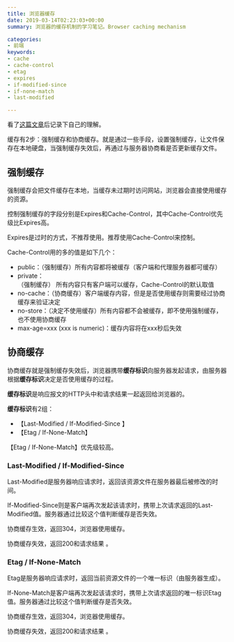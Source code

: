 ```yaml
---
title: 浏览器缓存
date: 2019-03-14T02:23:03+00:00
summary: 浏览器的缓存机制的学习笔记。Browser caching mechanism

categories:
- 前端
keywords:
- cache
- cache-control
- etag
- expires
- if-modified-since
- if-none-match
- last-modified

---
```

看了[这篇文章][1]后记录下自己的理解。

缓存有2步：强制缓存和协商缓存。就是通过一些手段，设置强制缓存，让文件保存在本地硬盘，当强制缓存失效后，再通过与服务器协商看是否更新缓存文件。

## 强制缓存

强制缓存会把文件缓存在本地，当缓存未过期时访问网站，浏览器会直接使用缓存的资源。

控制强制缓存的字段分别是Expires和Cache-Control，其中Cache-Control优先级比Expires高。 

Expires是过时的方式，不推荐使用。推荐使用Cache-Control来控制。

Cache-Control用的多的值是如下几个：

  * public：（强制缓存）所有内容都将被缓存（客户端和代理服务器都可缓存）
  * private：  
    （强制缓存） 所有内容只有客户端可以缓存，Cache-Control的默认取值 
  * no-cache：（协商缓存）客户端缓存内容，但是是否使用缓存则需要经过协商缓存来验证决定
  * no-store：（决定不使用缓存）所有内容都不会被缓存，即不使用强制缓存，也不使用协商缓存
  * max-age=xxx (xxx is numeric)：缓存内容将在xxx秒后失效 

## 协商缓存

协商缓存就是强制缓存失效后，浏览器携带**缓存标识**向服务器发起请求，由服务器根据**缓存标识**决定是否使用缓存的过程。

**缓存标识**是响应报文的HTTP头中和请求结果一起返回给浏览器的。

**缓存标识**有2组： 

  * 【Last-Modified / If-Modified-Since 】
  * 【Etag / If-None-Match】

【Etag / If-None-Match】优先级较高。

### Last-Modified / If-Modified-Since

Last-Modified是服务器响应请求时，返回该资源文件在服务器最后被修改的时间。

If-Modified-Since则是客户端再次发起该请求时，携带上次请求返回的Last-Modified值。服务器通过比较这个值判断缓存是否失效。

协商缓存生效，返回304，浏览器使用缓存。

协商缓存失效，返回200和请求结果 。

### Etag / If-None-Match

Etag是服务器响应请求时，返回当前资源文件的一个唯一标识（由服务器生成）。

If-None-Match是客户端再次发起该请求时，携带上次请求返回的唯一标识Etag值。服务器通过比较这个值判断缓存是否失效。 

协商缓存生效，返回304，浏览器使用缓存。

协商缓存失效，返回200和请求结果 。

 [1]: https://juejin.im/entry/5ad86c16f265da505a77dca4
